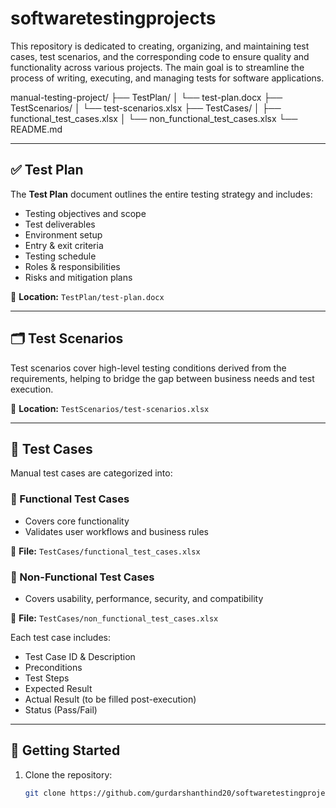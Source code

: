 # softwaretestingprojects
This repository is dedicated to creating, organizing, and maintaining test cases, test scenarios, and the corresponding code to ensure quality and functionality across various projects. The main goal is to streamline the process of writing, executing, and managing tests for software applications.

manual-testing-project/
├── TestPlan/
│ └── test-plan.docx
├── TestScenarios/
│ └── test-scenarios.xlsx
├── TestCases/
│ ├── functional_test_cases.xlsx
│ └── non_functional_test_cases.xlsx
└── README.md


---

## ✅ Test Plan

The **Test Plan** document outlines the entire testing strategy and includes:

- Testing objectives and scope  
- Test deliverables  
- Environment setup  
- Entry & exit criteria  
- Testing schedule  
- Roles & responsibilities  
- Risks and mitigation plans

📄 **Location:** `TestPlan/test-plan.docx`

---

## 🗂️ Test Scenarios

Test scenarios cover high-level testing conditions derived from the requirements, helping to bridge the gap between business needs and test execution.

📄 **Location:** `TestScenarios/test-scenarios.xlsx`

---

## 🧾 Test Cases

Manual test cases are categorized into:

### 🔹 Functional Test Cases

- Covers core functionality
- Validates user workflows and business rules

📄 **File:** `TestCases/functional_test_cases.xlsx`

### 🔹 Non-Functional Test Cases

- Covers usability, performance, security, and compatibility

📄 **File:** `TestCases/non_functional_test_cases.xlsx`

Each test case includes:

- Test Case ID & Description  
- Preconditions  
- Test Steps  
- Expected Result  
- Actual Result (to be filled post-execution)  
- Status (Pass/Fail)

---

## 🚀 Getting Started

1. Clone the repository:  
   ```bash
   git clone https://github.com/gurdarshanthind20/softwaretestingprojects.git
